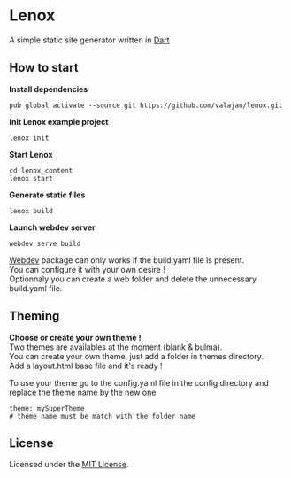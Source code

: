 # Lenox
A simple static site generator written in [Dart](https://dart.dev/)

## How to start

**Install dependencies**
```
pub global activate --source git https://github.com/valajan/lenox.git
```

**Init Lenox example project**
```
lenox init
```

**Start Lenox**
```
cd lenox_content
lenox start
```

**Generate static files**
```
lenox build
```

**Launch webdev server**

```
webdev serve build
```
[Webdev](https://pub.dev/packages/webdev) package can only works if the build.yaml file is present.  
You can configure it with your own desire !  
Optionnaly you can create a web folder and delete the unnecessary build.yaml file.  

## Theming

**Choose or create your own theme !**  
Two themes are availables at the moment (blank & bulma).  
You can create your own theme, just add a folder in themes directory.  
Add a layout.html base file and it's ready !  

To use your theme go to the config.yaml file in the config directory and replace the theme name by the new one
```
theme: mySuperTheme
# theme name must be match with the folder name
```

## License
Licensed under the [MIT License](https://github.com/valajan/lenox/blob/master/LICENSE).
